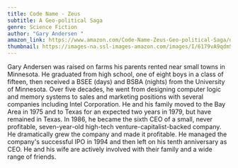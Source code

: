 ```yaml
---
title: Code Name - Zeus
subtitle: A Geo-political Saga
genre: Science Fiction
author: "Gary Andersen "
amazon_link: https://www.amazon.com/Code-Name-Zeus-Geo-political-Saga/dp/1648954146/ref=tmm_pap_swatch_0?_encoding=UTF8&qid=1642673259&sr=8-1
thumbnail: https://images-na.ssl-images-amazon.com/images/I/6179vA9qdmS.jpg
---
```

Gary Andersen was raised on farms his parents rented near small towns in Minnesota. He graduated from high school, one of eight boys in a class of fifteen, then received a BSEE (days) and BSBA (nights) from the University of Minnesota. Over five decades, he went from designing computer logic and memory systems to sales and marketing positions with several companies including Intel Corporation. He and his family moved to the Bay Area in 1975 and to Texas for an expected two years in 1979, but have remained in Texas. In 1986, he became the sixth CEO of a small, never profitable, seven-year-old high-tech venture-capitalist-backed company. He dramatically grew the company and made it profitable. He managed the company's successful IPO in 1994 and then left on his tenth anniversary as CEO. He and his wife are actively involved with their family and a wide range of friends.